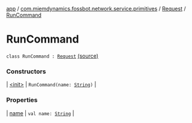 [app](../../../index.md) / [com.miemdynamics.fossbot.network.service.primitives](../../index.md) / [Request](../index.md) / [RunCommand](./index.md)

# RunCommand

`class RunCommand : `[`Request`](../index.md) [(source)](https://github.com/binyot/fossbot/tree/master/app/src/main/java/com/miemdynamics/fossbot/network/service/primitives/request.kt#L15)

### Constructors

| [&lt;init&gt;](-init-.md) | `RunCommand(name: `[`String`](https://kotlinlang.org/api/latest/jvm/stdlib/kotlin/-string/index.html)`)` |

### Properties

| [name](name.md) | `val name: `[`String`](https://kotlinlang.org/api/latest/jvm/stdlib/kotlin/-string/index.html) |

